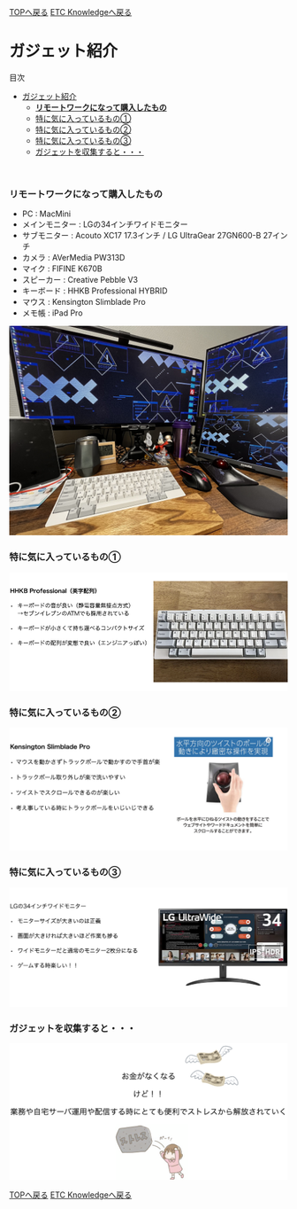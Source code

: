 [TOPへ戻る](https://actmotech.xyz/)
[ETC Knowledgeへ戻る](/ETC/top.md)

# ガジェット紹介

目次
- [ガジェット紹介](#ガジェット紹介)
    - [**リモートワークになって購入したもの**](#リモートワークになって購入したもの)
    - [特に気に入っているもの①](#特に気に入っているもの)
    - [特に気に入っているもの②](#特に気に入っているもの-1)
    - [特に気に入っているもの③](#特に気に入っているもの-2)
    - [ガジェットを収集すると・・・](#ガジェットを収集すると)

<br>

### **リモートワークになって購入したもの**

- PC : MacMini
- メインモニター : LGの34インチワイドモニター
- サブモニター : Acouto XC17 17.3インチ / LG UltraGear 27GN600-B 27インチ
- カメラ : AVerMedia PW313D
- マイク : FIFINE K670B
- スピーカー : Creative Pebble V3
- キーボード : HHKB Professional HYBRID
- マウス : Kensington Slimblade Pro
- メモ帳 : iPad Pro

![](/ETC/ガジェット紹介/image01.jpg)

### 特に気に入っているもの①

![](/ETC/ガジェット紹介/image02.png)

### 特に気に入っているもの②

![](/ETC/ガジェット紹介/image03.png)

### 特に気に入っているもの③

![](/ETC/ガジェット紹介/image04.png)

### ガジェットを収集すると・・・

![](/ETC/ガジェット紹介/image05.png)

[TOPへ戻る](https://actmotech.xyz/)
[ETC Knowledgeへ戻る](/ETC/top.md)